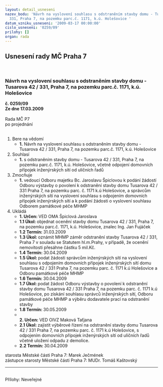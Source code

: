 ```yaml
---
layout: detail_usneseni
nazev_bodu: 'Návrh na vyslovení souhlasu s odstraněním stavby domu - Tusarova 42 /
  331, Praha 7, na pozemku parc.č. 1171, k.ú. Holešovice '
datum_vzniku_usneseni: '2009-03-17 00:00:00'
cislo_usneseni: '0259/09'
prilohy: []
organ: rada
---
```

<div id="ucUsn_pList" class="usn">
	<span><h2>Usnesení rady MČ Praha 7 </h2>
<br></span><div class="standBody">
<span><h3>Návrh na vyslovení souhlasu s odstraněním stavby domu - Tusarova 42 / 331, Praha 7, na pozemku parc.č. 1171, k.ú. Holešovice </h3></span><div class="center">
		<strong>č. 0259/09</strong><br>
	</div>
<div class="center">
		<strong>Ze dne 17.03.2009</strong><br><br>
	</div>Rada MČ P7<br> po projednání<br><br><ol>
<li>Bere na vědomí<ul><li>
<strong>1.</strong> Návrh na vyslovení souhlasu s odstraněním stavby domu - Tusarova 42 / 331, Praha 7, na pozemku parc.č. 1171, k.ú. Holešovice </li></ul>
</li>
<li>Souhlasí<ul><li>
<strong>1.</strong> s odstraněním stavby domu - Tusarova 42 / 331, Praha 7, na pozemku parc.č. 1171, k.ú. Holešovice, včetně  odpojení domovních přípojek inženýrských sítí od uličních řadů</li></ul>
</li>
<li>Zmocňuje<ul><li>
<strong>1.</strong> vedoucí Odboru majetku  Bc. Jaroslavu Špiclovou  k podání žádostí  Odboru výstavby o povolení k odstranění stavby domu Tusarova 42 / 331 Praha 7, na pozemku parc. č. 1171 k.ú Holešovice,  a správcům inženýrských sítí na vyslovení souhlasu s odpojením domovních přípojek inženýrských sítí a k podání žádosti o vyslovení souhlasu Odborem památkové péče MHMP  </li></ul>
</li>
<li>Ukládá<ul>
<li>
<strong>1. Určen: </strong>VED OMA Špiclová Jaroslava</li>
<li>
<strong>1.1 Úkol: </strong>objednat ocenění stavby domu Tusarova 42 / 331, Praha 7, na pozemku parc.č. 1171, k.ú. Holešovice, znalec Ing. Jan Fujáček </li>
<li>
<strong>1.2 Termín: </strong>31.03.2009</li>
<li>
<strong>1.3 Úkol: </strong>oznámit MHMP záměr odstranění stavby Tusarova 42 / 331, Praha 7 v souladu se Statutem hl.m.Prahy,  v případě, že ocenění nemovitosti přesáhne částku 5 mil.Kč. </li>
<li>
<strong>1.4 Termín: </strong>30.04.2009</li>
<li>
<strong>1.5 Úkol: </strong>podat žádosti  správcům inženýrských sítí na vyslovení souhlasu s odpojením domovních přípojek inženýrských sítí domu Tusarova 42 / 331 Praha 7, na pozemku parc. č. 1171 k.ú Holešovice a Odboru památkové péče MHMP </li>
<li>
<strong>1.6 Termín: </strong>30.04.2009</li>
<li>
<strong>1.7 Úkol: </strong>podat žádost Odboru výstavby o povolení k odstranění stavby domu Tusarova 42 / 331 Praha 7, na pozemku parc. č. 1171 k.ú Holešovice, po získání souhlasu správců inženýrských sítí, Odboru památkové péče MHMP a výběru dodavatele prací na odstranění stavby</li>
<li>
<strong>1.8 Termín: </strong>30.05.2009</li>
<li>
<strong><br>2. Určen: </strong>VED OIVZ Maková Taťjana</li>
<li>
<strong>2.1 Úkol: </strong>zajistit výběrové řízení na odstranění stavby domu Tusarova 42 / 331 Praha 7, na pozemku parc. č. 1171 k.ú Holešovice,   s odpojením domovních přípojek inženýrských sítí od uličních řadů včetně uložení odpadu z demolice.</li>
<li>
<strong>2.2 Termín: </strong>30.04.2009</li>
</ul>
</li>
</ol>starosta Městské části Praha 7: Marek Ječmének<br>zástupce starosty Městské části Praha 7: MUDr. Tomáš Kaštovský <hr>
<br>Přílohy: Neveřejné</div>
</div>
